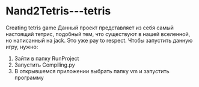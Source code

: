 # Nand2Tetris---tetris
Creating tetris game
Данный проект представляет из себя самый настоящий тетрис, подобный тем, что существуют в нашей вселенной, но написанный на jack.
Это уже pay to respect.
Чтобы запустить данную игру, нужно:
1) Зайти в папку RunProject
2) Запустить Compiling.py
3) В открывшемся приложении выбрать папку vm и запустить программу
